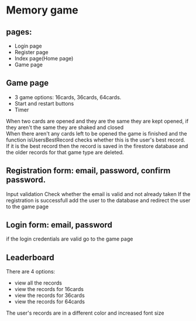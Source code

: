 # Memory game
## pages:
- Login page
- Register page
- Index page(Home page)
- Game page

## Game page
- 3 game options: 16cards, 36cards, 64cards.  
- Start and restart buttons   
- Timer    

When two cards are opened and they are the same they are kept opened, if they aren't the same they are shaked and closed   
When there aren't any cards left to be opened the game is finished and the function isUsersBestRecord checks whether this is the user's best record.     
If it is the best record then the record is saved in the firestore database and the older records for that game type are deleted.

## Registration form: email, password, confirm password. 
Input validation
Check whether the email is valid and not already taken
If the registration is successfull add the user to the database and redirect the user to the game page

## Login form: email, password
if the login credentials are valid go to the game page

## Leaderboard
There are 4 options:
- view all the records
- view the records for 16cards
- view the records for 36cards
- view the records for 64cards

The user's records are in a different color and increased font size
